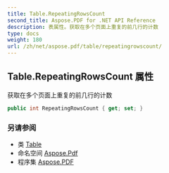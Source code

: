 ```yaml
---
title: Table.RepeatingRowsCount
second_title: Aspose.PDF for .NET API Reference
description: 表属性。获取在多个页面上重复的前几行的计数
type: docs
weight: 180
url: /zh/net/aspose.pdf/table/repeatingrowscount/
---
```

## Table.RepeatingRowsCount 属性

获取在多个页面上重复的前几行的计数

```csharp
public int RepeatingRowsCount { get; set; }
```

### 另请参阅

* 类 [Table](../)
* 命名空间 [Aspose.Pdf](../../../aspose.pdf/)
* 程序集 [Aspose.PDF](../../../)